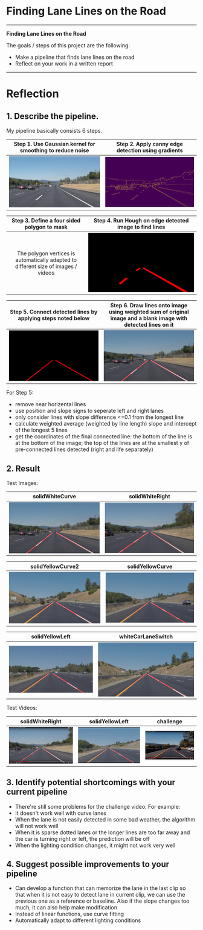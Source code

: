 # **Finding Lane Lines on the Road** 

---

**Finding Lane Lines on the Road**

The goals / steps of this project are the following:
* Make a pipeline that finds lane lines on the road
* Reflect on your work in a written report

---

# Reflection

## 1. Describe the pipeline. 

My pipeline basically consists 6 steps.

Step 1. Use Gaussian kernel for smoothing to reduce noise | Step 2. Apply canny edge detection using gradients
 :---:|:---:  
![image1](./test_images_output/for_writeup/solidWhiteCurve_blurred.jpg) | ![image2](./test_images_output/for_writeup/solidWhiteCurve_canny_edges.jpg)

Step 3. Define a four sided polygon to mask | Step 4. Run Hough on edge detected image to find lines
 :---:|:---:  
The polygon vertices is automatically adapted to different size of images / videos | ![image3](./test_images_output/for_writeup/solidWhiteCurve_hough.jpg)

Step 5. Connect detected lines by applying steps noted below |  Step 6. Draw lines onto image using weighted sum of original image and a blank image with detected lines on it
 :---:|:---:  
![image4](./test_images_output/for_writeup/solidWhiteCurve_line_img.jpg) | ![image5](./test_images_output/for_writeup/solidWhiteCurve_final.jpg)

For Step 5:
* remove near horizental lines
* use position and slope signs to seperate left and right lanes
* only consider lines with slope difference <=0.1 from the longest line
* calculate weighted average (weighted by line length) slope and intercept of the longest 5 lines
* get the coordinates of the final connected line: the bottom of the line is at the bottom of the image; the top of the lines are at the smallest y of pre-connected lines detected (right and life separately)



## 2. Result
Test Images:

solidWhiteCurve | solidWhiteRight 
 :---:|:---:  
![solidWhiteCurve](./test_images_output/solidWhiteCurve_output.jpg) | ![solidWhiteRight](./test_images_output/solidWhiteRight_output.jpg)

solidYellowCurve2 | solidYellowCurve
 :---:|:---:  
![solidYellowCurve2](./test_images_output/solidYellowCurve2_output.jpg) | ![solidYellowCurve](./test_images_output/solidYellowCurve_output.jpg)

solidYellowLeft | whiteCarLaneSwitch
 :---:|:---:  
![solidYellowLeft](./test_images_output/solidYellowLeft_output.jpg) | ![whiteCarLaneSwitch](./test_images_output/whiteCarLaneSwitch_output.jpg)

Test Videos:

solidWhiteRight | solidYellowLeft | challenge
 :---:|:---:|:---:  
[![solidWhiteRight](https://github.com/chenglulu1127/CarND-LaneLines-P1/blob/master/test_images_output/for_writeup/Screen%20Shot%202018-01-25%20at%204.28.09%20PM.png)](https://youtu.be/0XKdxOibcpw) | [![solidYellowLeft](https://github.com/chenglulu1127/CarND-LaneLines-P1/blob/master/test_images_output/for_writeup/Screen%20Shot%202018-01-25%20at%204.23.12%20PM.png)](https://www.youtube.com/embed/yLxLWYqXMPI?ecver=1) | [![challenge](https://github.com/chenglulu1127/CarND-LaneLines-P1/blob/master/test_images_output/for_writeup/Screen%20Shot%202018-01-25%20at%204.29.24%20PM.png)](https://youtu.be/N1mx8rq15PY)


## 3. Identify potential shortcomings with your current pipeline
* There're still some problems for the challenge video. For example:
* It doesn't work well with curve lanes 
* When the lane is not easily detected in some bad weather, the algorithm will not work well
* When it is sparse dotted lanes or the longer lines are too far away and the car is turning right or left, the prediction will be off
* When the lighting condition changes, it might not work very well

## 4. Suggest possible improvements to your pipeline
* Can develop a function that can memorize the lane in the last clip so that when it is not easy to detect lane in current clip, we can use the previous one as a reference or baseline. Also if the slope changes too much, it can also help make modification
* Instead of linear functions, use curve fitting
* Automatically adapt to different lighting conditions 

